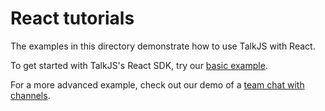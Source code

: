 # React tutorials

The examples in this directory demonstrate how to use TalkJS with React.

To get started with TalkJS's React SDK, try our [basic example](./basic-example/).

For a more advanced example, check out our demo of a [team chat with channels](./remote-work-demo/).
